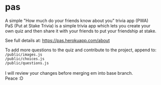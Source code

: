 # pas
A simple "How much do your friends know about you" trivia app (PWA) <br />
PaS (Put at Stake Trivia) is a simple trivia app which lets you create your
own quiz and then share it with your friends to put your friendship at
stake.

See full details at: https://pas.herokuapp.com/about

To add more questions to the quiz and contribute to the project,
append to: <br />
```/public/images.js``` <br />
```/public/choices.js``` <br />
```/public/questions.js``` <br />    
I will review your changes before merging em into base branch. <br />
Peace :D
